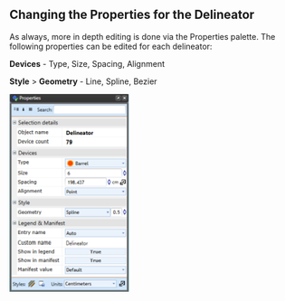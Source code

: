 ## Changing the Properties for the Delineator

As always, more in depth editing is done via the Properties palette. The following properties can be edited for each delineator:

**Devices** - Type, Size, Spacing, Alignment

**Style** > **Geometry** - Line, Spline, Bezier

![Delineator_Properties_Palette](./assets/Delineator_Properties_Palette.png)